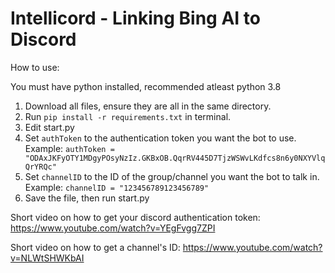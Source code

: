 # Intellicord - Linking Bing AI to Discord

How to use:

You must have python installed, recommended atleast python 3.8
1. Download all files, ensure they are all in the same directory.
2. Run ```pip install -r requirements.txt``` in terminal.
3. Edit start.py
4. Set ```authToken``` to the authentication token you want the bot to use. Example: ```authToken = "ODAxJKFyOTY1MDgyPOsyNzIz.GKBxOB.QqrRV445D7TjzWSWvLKdfcs8n6y0NXYVlqQrYRQc"```
5. Set ```channelID``` to the ID of the group/channel you want the bot to talk in. Example: ```channelID = "123456789123456789"```
6. Save the file, then run start.py

Short video on how to get your discord authentication token: https://www.youtube.com/watch?v=YEgFvgg7ZPI

Short video on how to get a channel's ID: https://www.youtube.com/watch?v=NLWtSHWKbAI
